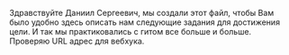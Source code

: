 Здравствуйте Даниил Сергеевич, мы создали этот файл, чтобы Вам было удобно
здесь описать нам следующие задания для достижения цели.
И так мы практиковались с гитом все больше и больше.
Проверяю URL адрес для вебхука.